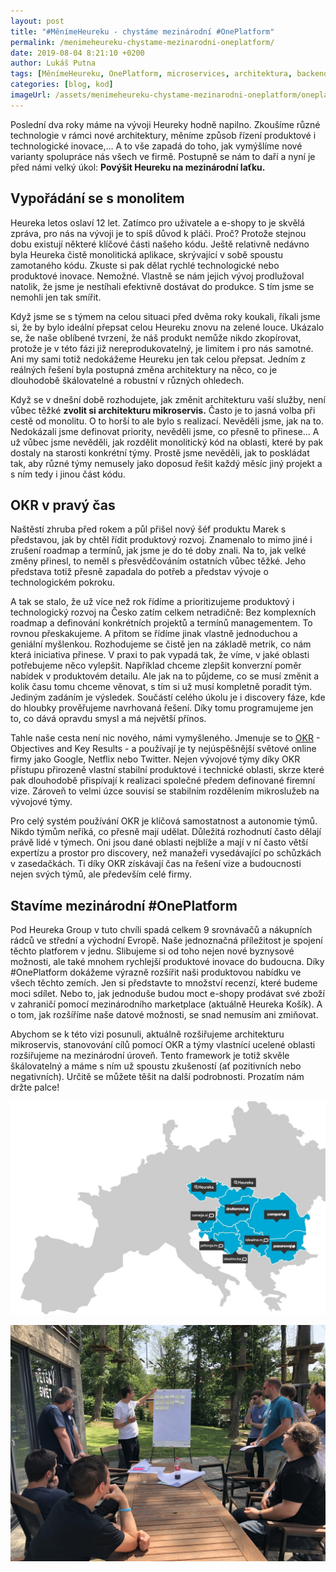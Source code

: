```yaml
---
layout: post
title: "#MěnímeHeureku - chystáme mezinárodní #OnePlatform"
permalink: /menimeheureku-chystame-mezinarodni-oneplatform/
date: 2019-08-04 8:21:10 +0200
author: Lukáš Putna
tags: [MěnímeHeureku, OnePlatform, microservices, architektura, backend, okr]
categories: [blog, kod]
imageUrl: /assets/menimeheureku-chystame-mezinarodni-oneplatform/oneplatform1.jpg
---
```


Poslední dva roky máme na vývoji Heureky hodně napilno. Zkoušíme různé technologie v rámci nové architektury, měníme způsob řízení produktové i technologické inovace,… A to vše zapadá do toho, jak vymýšlíme nové varianty spolupráce nás všech ve firmě. Postupně se nám to daří a nyní je před námi velký úkol: **Povýšit Heureku na mezinárodní laťku.**

## Vypořádání se s monolitem

Heureka letos oslaví 12 let. Zatímco pro uživatele a e-shopy to je skvělá zpráva, pro nás na vývoji je to spíš důvod k pláči. Proč? Protože stejnou dobu existují některé klíčové části našeho kódu. Ještě relativně nedávno byla Heureka čistě monolitická aplikace, skrývající v sobě spoustu zamotaného kódu. Zkuste si pak dělat rychlé technologické nebo produktové inovace. Nemožné. Vlastně se nám jejich vývoj prodlužoval natolik, že jsme je nestíhali efektivně dostávat do produkce. S tím jsme se nemohli jen tak smířit. 

Když jsme se s týmem na celou situaci před dvěma roky koukali, říkali jsme si, že by bylo ideální přepsat celou Heureku znovu na zelené louce. Ukázalo se, že naše oblíbené tvrzení, že náš produkt nemůže nikdo zkopírovat, protože je v této fázi již nereprodukovatelný, je limitem i pro nás samotné. Ani my sami totiž nedokážeme Heureku jen tak celou přepsat. Jedním z reálných řešení byla postupná změna architektury na něco, co je dlouhodobě škálovatelné a robustní v různých ohledech.

Když se v dnešní době rozhodujete, jak změnit architekturu vaší služby, není vůbec těžké **zvolit si architekturu mikroservis.** Často je to jasná volba při cestě od monolitu. O to horší to ale bylo s realizací. Nevěděli jsme, jak na to. Nedokázali jsme definovat priority, nevěděli jsme, co přesně to přinese… A už vůbec jsme nevěděli, jak rozdělit monolitický kód na oblasti, které by pak dostaly na starosti konkrétní týmy. Prostě jsme nevěděli, jak to poskládat tak, aby různé týmy nemusely jako doposud řešit každý měsíc jiný projekt a s ním tedy i jinou část kódu.

## OKR v pravý čas

Naštěstí zhruba před rokem a půl přišel nový šéf produktu Marek s představou, jak by chtěl řídit produktový rozvoj. Znamenalo to mimo jiné i zrušení roadmap a termínů, jak jsme je do té doby znali. Na to, jak velké změny přinesl, to neměl s přesvědčováním ostatních vůbec těžké. Jeho představa totiž přesně zapadala do potřeb a představ vývoje o technologickém pokroku.

A tak se stalo, že už více než rok řídíme a prioritizujeme produktový i technologický rozvoj na Česko zatím celkem netradičně: Bez komplexních roadmap a definování konkrétních projektů a termínů managementem. To rovnou přeskakujeme. A přitom se řídíme jinak vlastně jednoduchou a geniální myšlenkou. Rozhodujeme se čistě jen na základě metrik, co nám která iniciativa přinese. V praxi to pak vypadá tak, že víme, v jaké oblasti potřebujeme něco vylepšit. Například chceme zlepšit konverzní poměr nabídek v produktovém detailu. Ale jak na to půjdeme, co se musí změnit a kolik času tomu chceme věnovat, s tím si už musí kompletně poradit tým. Jediným zadáním je výsledek. Součástí celého úkolu je i discovery fáze, kde do hloubky prověřujeme navrhovaná řešení. Díky tomu programujeme jen to, co dává opravdu smysl a má největší přínos. 

Tahle naše cesta není nic nového, námi vymyšleného. Jmenuje se to [OKR](https://en.wikipedia.org/wiki/OKR) - Objectives and Key Results - a používají je ty nejúspěšnější světové online firmy jako Google, Netflix nebo Twitter. Nejen vývojové týmy díky OKR přístupu přirozeně vlastní stabilní produktové i technické oblasti, skrze které pak dlouhodobě přispívají k realizaci společné předem definované firemní vize. Zároveň to velmi úzce souvisí se stabilním rozdělením mikroslužeb na vývojové týmy.

Pro celý systém používání OKR je klíčová samostatnost a autonomie týmů. Nikdo týmům neříká, co přesně mají udělat. Důležitá rozhodnutí často dělají právě lidé v týmech. Oni jsou dané oblasti nejblíže a mají v ní často větší expertízu a prostor pro discovery, než manažeři vysedávající po schůzkách v zasedačkách. Ti díky OKR získávají čas na řešení vize a budoucnosti nejen svých týmů, ale především celé firmy.

##  Stavíme mezinárodní #OnePlatform

Pod Heureka Group v tuto chvíli spadá celkem 9 srovnávačů a nákupních rádců ve střední a východní Evropě. Naše jednoznačná příležitost je spojení těchto platforem v jednu. Slibujeme si od toho nejen nové byznysové možnosti, ale také mnohem rychlejší produktové inovace do budoucna. Díky #OnePlatform dokážeme výrazně rozšířit naši produktovou nabídku ve všech těchto zemích. Jen si představte to množství recenzí, které budeme moci sdílet. Nebo to, jak jednoduše budou moct e-shopy prodávat své zboží v zahraničí pomocí mezinárodního marketplace (aktuálně Heureka Košík). A o tom, jak rozšíříme naše datové možnosti, se snad nemusím ani zmiňovat.

Abychom se k této vizi posunuli, aktuálně rozšiřujeme architekturu mikroservis, stanovování cílů pomocí OKR a týmy vlastnící ucelené oblasti rozšiřujeme na mezinárodní úroveň. Tento framework je totiž skvěle škálovatelný a máme s ním už spoustu zkušeností (ať pozitivních nebo negativních). Určitě se můžete těšit na další podrobnosti. Prozatím nám držte palce!

![Heureka Group, 3 platformy, 9 států](/assets/menimeheureku-chystame-mezinarodni-oneplatform/heureka-group.jpg)

![Oneplatform workshop, Vranov nad Dyjí 2019](/assets/menimeheureku-chystame-mezinarodni-oneplatform/oneplatform1.jpg)
